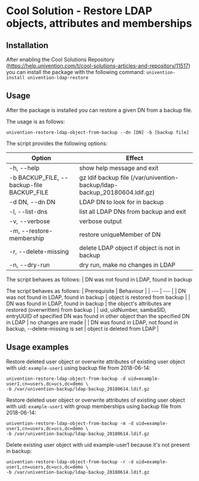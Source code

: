 # Cool Solution - Restore LDAP objects, attributes and memberships

## Installation
After enabling the Cool Solutions Repository (<https://help.univention.com/t/cool-solutions-articles-and-repository/11517>)
 you can install the package with the following command:
`univention-install univention-ldap-restore`

## Usage
After the package is installed you can restore a given DN from a backup file.

The usage is as follows:

`univention-restore-ldap-object-from-backup --dn [DN] -b [backup file]`

The script provides the following options:

| Option                                    | Effect                                                                    |
| ----                                      | ----                                                                      |
| -h, --help                                | show help message and exit                                                |
| -b BACKUP_FILE, --backup-file BACKUP_FILE | gz ldif backup file (/var/univention-backup/ldap-backup_20180604.ldif.gz) |
| -d DN, --dn DN                            | LDAP DN to look for in backup                                             |
| -l, --list-dns                            | list all LDAP DNs from backup and exit                                    |
| -v, --verbose                             | verbose output                                                            |
| -m, --restore-membership                  | restore uniqueMember of DN                                                |
| -r, --delete-missing                      | delete LDAP object if object is not in backup                             |
| -n, --dry-run                             | dry run, make no changes in LDAP                                          |

The script behaves as follows:
| DN was not found in LDAP, found in backup



The script behaves as follows:
| Prerequisite                                                                                                | Behaviour                                                      |
| ---                                                                                                         | ---                                                            |
| DN was not found in LDAP, found in backup                                                                   | object is restored from backup                                 |
| DN was found in LDAP, found in backup                                                                       | the object's attributes are restored (overwritten) from backup |
| uid, uidNumber, sambaSID, entryUUID of specified DN was found in other object than the specified DN in LDAP | no changes are made                                            |
| DN was found in LDAP, not found in backup, --delete-missing is set                                          | object is deleted from LDAP                                    |

## Usage examples

Restore deleted user object or overwrite attributes of existing user object with uid:
`example-user1` using backup file from 2018-06-14:

```
univention-restore-ldap-object-from-backup -d uid=example-user1,cn=users,dc=ucs,dc=demo \
-b /var/univention-backup/ldap-backup_20180614.ldif.gz
```

Restore deleted user object or overwrite attributes of existing user object with uid:
`example-user1` with group memberships using backup file from 2018-06-14:

```
univention-restore-ldap-object-from-backup -m -d uid=example-user1,cn=users,dc=ucs,dc=demo \
-b /var/univention-backup/ldap-backup_20180614.ldif.gz
```

Delete existing user object with uid example-user1 because it's not present in backup:

```
univention-restore-ldap-object-from-backup -r -d uid=example-user1,cn=users,dc=ucs,dc=demo \
-b /var/univention-backup/ldap-backup_20180614.ldif.gz
```
